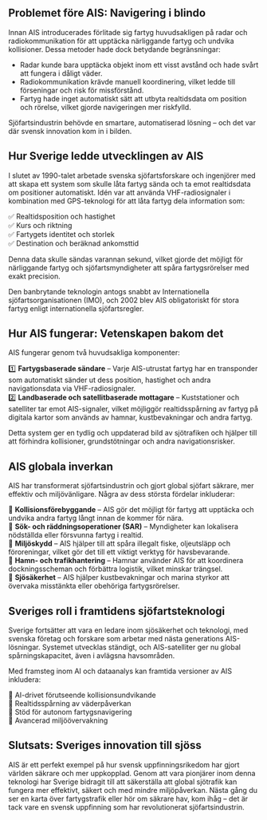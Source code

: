 ## Problemet före AIS: Navigering i blindo

Innan AIS introducerades förlitade sig fartyg huvudsakligen på radar och radiokommunikation för att upptäcka närliggande fartyg och undvika kollisioner. Dessa metoder hade dock betydande begränsningar:

- Radar kunde bara upptäcka objekt inom ett visst avstånd och hade svårt att fungera i dåligt väder.
- Radiokommunikation krävde manuell koordinering, vilket ledde till förseningar och risk för missförstånd.
- Fartyg hade inget automatiskt sätt att utbyta realtidsdata om position och rörelse, vilket gjorde navigeringen mer riskfylld.

Sjöfartsindustrin behövde en smartare, automatiserad lösning – och det var där svensk innovation kom in i bilden.

## Hur Sverige ledde utvecklingen av AIS

I slutet av 1990-talet arbetade svenska sjöfartsforskare och ingenjörer med att skapa ett system som skulle låta fartyg sända och ta emot realtidsdata om positioner automatiskt. Idén var att använda VHF-radiosignaler i kombination med GPS-teknologi för att låta fartyg dela information som:

✅ Realtidsposition och hastighet  
✅ Kurs och riktning  
✅ Fartygets identitet och storlek  
✅ Destination och beräknad ankomsttid  

Denna data skulle sändas varannan sekund, vilket gjorde det möjligt för närliggande fartyg och sjöfartsmyndigheter att spåra fartygsrörelser med exakt precision.

Den banbrytande teknologin antogs snabbt av Internationella sjöfartsorganisationen (IMO), och 2002 blev AIS obligatoriskt för stora fartyg enligt internationella sjöfartsregler.

## Hur AIS fungerar: Vetenskapen bakom det

AIS fungerar genom två huvudsakliga komponenter:

1️⃣ **Fartygsbaserade sändare** – Varje AIS-utrustat fartyg har en transponder som automatiskt sänder ut dess position, hastighet och andra navigationsdata via VHF-radiosignaler.  
2️⃣ **Landbaserade och satellitbaserade mottagare** – Kuststationer och satelliter tar emot AIS-signaler, vilket möjliggör realtidsspårning av fartyg på digitala kartor som används av hamnar, kustbevakningar och andra fartyg.

Detta system ger en tydlig och uppdaterad bild av sjötrafiken och hjälper till att förhindra kollisioner, grundstötningar och andra navigationsrisker.

## AIS globala inverkan

AIS har transformerat sjöfartsindustrin och gjort global sjöfart säkrare, mer effektiv och miljövänligare. Några av dess största fördelar inkluderar:

🚢 **Kollisionsförebyggande** – AIS gör det möjligt för fartyg att upptäcka och undvika andra fartyg långt innan de kommer för nära.  
🚢 **Sök- och räddningsoperationer (SAR)** – Myndigheter kan lokalisera nödställda eller försvunna fartyg i realtid.  
🚢 **Miljöskydd** – AIS hjälper till att spåra illegalt fiske, oljeutsläpp och föroreningar, vilket gör det till ett viktigt verktyg för havsbevarande.  
🚢 **Hamn- och trafikhantering** – Hamnar använder AIS för att koordinera dockningsscheman och förbättra logistik, vilket minskar trängsel.  
🚢 **Sjösäkerhet** – AIS hjälper kustbevakningar och marina styrkor att övervaka misstänkta eller obehöriga fartygsrörelser.

## Sveriges roll i framtidens sjöfartsteknologi

Sverige fortsätter att vara en ledare inom sjösäkerhet och teknologi, med svenska företag och forskare som arbetar med nästa generations AIS-lösningar. Systemet utvecklas ständigt, och AIS-satelliter ger nu global spårningskapacitet, även i avlägsna havsområden.

Med framsteg inom AI och dataanalys kan framtida versioner av AIS inkludera:

🌊 AI-drivet förutseende kollisionsundvikande  
🌊 Realtidsspårning av väderpåverkan  
🌊 Stöd för autonom fartygsnavigering  
🌊 Avancerad miljöövervakning  

## Slutsats: Sveriges innovation till sjöss

AIS är ett perfekt exempel på hur svensk uppfinningsrikedom har gjort världen säkrare och mer uppkopplad. Genom att vara pionjärer inom denna teknologi har Sverige bidragit till att säkerställa att global sjötrafik kan fungera mer effektivt, säkert och med mindre miljöpåverkan. Nästa gång du ser en karta över fartygstrafik eller hör om säkrare hav, kom ihåg – det är tack vare en svensk uppfinning som har revolutionerat sjöfartsindustrin.
